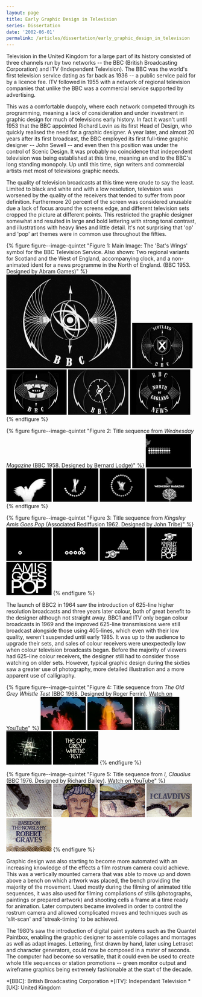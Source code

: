 ```yaml
---
layout: page
title: Early Graphic Design in Television
series: Dissertation
date: '2002-06-01'
permalink: /articles/dissertation/early_graphic_design_in_television
---
```

Television in the United Kingdom for a large part of its history consisted of three channels run by two networks -- the BBC (British Broadcasting Corporation) and ITV (Independent Television). The BBC was the world's first television service dating as far back as 1936 -- a public service paid for by a licence fee. ITV followed in 1955 with a network of regional television companies that unlike the BBC was a commercial service supported by advertising.

This was a comfortable duopoly, where each network competed through its programming, meaning a lack of consideration and under investment in graphic design for much of televisions early history. In fact it wasn't until 1953 that the BBC appointed Richard Levin as its first Head of Design, who quickly realised the need for a graphic designer. A year later, and almost 20 years after its first broadcast, the BBC employed its first full-time graphic designer -- John Sewell -- and even then this position was under the control of Scenic Design. It was probably no coincidence that independent television was being established at this time, meaning an end to the BBC's long standing monopoly. Up until this time, sign writers and commercial artists met most of televisions graphic needs.

The quality of television broadcasts at this time were crude to say the least. Limited to black and white and with a low resolution, television was worsened by the quality of the receivers that tended to suffer from poor definition. Furthermore 20 percent of the screen was considered unusable due a lack of focus around the screens edge, and different television sets cropped the picture at different points. This restricted the graphic designer somewhat and resulted in large and bold lettering with strong tonal contrast, and illustrations with heavy lines and little detail. It's not surprising that 'op' and 'pop' art themes were in common use throughout the fifties.

{% figure figure--image-quintet "Figure 1: Main Image: The 'Bat's Wings' symbol for the BBC Television Service. Also shown: Two regional variants for Scotland and the West of England, accompanying clock, and a non-animated ident for a news programme in the North of England. (BBC 1953. Designed by Abram Games)" %}
![BBC Television Service symbol or 'Bat's Wings'](/assets/images/essays/dissertation/figure-1a.png)
![BBC Television Service symbol in Scotland](/assets/images/essays/dissertation/figure-1b.png)
![BBC Television Service symbol in the West](/assets/images/essays/dissertation/figure-1c.png)
![BBC Television Service clock](/assets/images/essays/dissertation/figure-1d.png)
![BBC North of England News](/assets/images/essays/dissertation/figure-1e.png)
{% endfigure %}

{% figure figure--image-quintet "Figure 2: Title sequence from <cite>Wednesday Magazine</cite> (BBC 1958. Designed by Bernard Lodge)" %}
![Still from 'Wednesday Magazine' opening sequence](/assets/images/essays/dissertation/figure-2a.png)
![Still from 'Wednesday Magazine' opening sequence](/assets/images/essays/dissertation/figure-2b.png)
![Still from 'Wednesday Magazine' opening sequence](/assets/images/essays/dissertation/figure-2c.png)
![Still from 'Wednesday Magazine' opening sequence](/assets/images/essays/dissertation/figure-2d.png)
![Still from 'Wednesday Magazine' opening sequence](/assets/images/essays/dissertation/figure-2e.png)
{% endfigure %}

{% figure figure--image-quintet "Figure 3: Title sequence from <cite>Kingsley Amis Goes Pop</cite> (Associated Rediffusion 1962. Designed by John Tribe)" %}
![Still from 'Kingsley Amis Goes Pop' opening sequence](/assets/images/essays/dissertation/figure-3a.png)
![Still from 'Kingsley Amis Goes Pop' opening sequence](/assets/images/essays/dissertation/figure-3b.png)
![Still from 'Kingsley Amis Goes Pop' opening sequence](/assets/images/essays/dissertation/figure-3c.png)
![Still from 'Kingsley Amis Goes Pop' opening sequence](/assets/images/essays/dissertation/figure-3d.png)
![Still from 'Kingsley Amis Goes Pop' opening sequence](/assets/images/essays/dissertation/figure-3e.png)
{% endfigure %}

The launch of BBC2 in 1964 saw the introduction of 625-line higher resolution broadcasts and three years later colour, both of great benefit to the designer although not straight away. BBC1 and ITV only began colour broadcasts in 1969 and the improved 625-line transmissions were still broadcast alongside those using 405-lines, which even with their low quality, weren't suspended until early 1985. It was up to the audience to upgrade their sets, and sales of colour receivers were unexpectedly low when colour television broadcasts began. Before the majority of viewers had 625-line colour receivers, the designer still had to consider those watching on older sets. However, typical graphic design during the sixties saw a greater use of photography, more detailed illustration and a more apparent use of calligraphy.

{% figure figure--image-quintet "Figure 4: Title sequence from <cite>The Old Grey Whistle Test</cite> (BBC 1968. Designed by Roger Ferrin). [Watch on YouTube](https://www.youtube.com/watch?v=KNNAfzKwRn4)" %}
![Still from 'The Old Grey Whistle Test' opening sequence](/assets/images/essays/dissertation/figure-4a.png)
![Still from 'The Old Grey Whistle Test' opening sequence](/assets/images/essays/dissertation/figure-4b.png)
![Still from 'The Old Grey Whistle Test' opening sequence](/assets/images/essays/dissertation/figure-4c.png)
![Still from 'The Old Grey Whistle Test' opening sequence](/assets/images/essays/dissertation/figure-4d.png)
![Still from 'The Old Grey Whistle Test' opening sequence](/assets/images/essays/dissertation/figure-4e.png)
{% endfigure %}

{% figure figure--image-quintet "Figure 5: Title sequence from <cite>I, Claudius</cite> (BBC 1976. Designed by Richard Bailey). [Watch on YouTube](https://www.youtube.com/watch?v=pKwaCTfa1EE)" %}
![Still from 'I, Claudius' opening sequence](/assets/images/essays/dissertation/figure-5a.png)
![Still from 'I, Claudius' opening sequence](/assets/images/essays/dissertation/figure-5b.png)
![Still from 'I, Claudius' opening sequence](/assets/images/essays/dissertation/figure-5c.png)
![Still from 'I, Claudius' opening sequence](/assets/images/essays/dissertation/figure-5d.png)
![Still from 'I, Claudius' opening sequence](/assets/images/essays/dissertation/figure-5e.png)
{% endfigure %}

Graphic design was also starting to become more automated with an increasing knowledge of the effects a film rostrum camera could achieve. This was a vertically mounted camera that was able to move up and down above a bench on which artwork was placed, the bench providing the majority of the movement. Used mostly during the filming of animated title sequences, it was also used for filming compilations of stills (photographs, paintings or prepared artwork) and shooting cells a frame at a time ready for animation. Later computers became involved in order to control the rostrum camera and allowed complicated moves and techniques such as 'slit-scan' and 'streak-timing' to be achieved.

The 1980's saw the introduction of digital paint systems such as the Quantel Paintbox, enabling the graphic designer to assemble collages and montages as well as adapt images. Lettering, first drawn by hand, later using Letraset and character generators, could now be composed in a mater of seconds. The computer had become so versatile, that it could even be used to create whole title sequences or station promotions -- green monitor output and wireframe graphics being extremely fashionable at the start of the decade.

*[BBC]: British Broadcasting Corporation
*[ITV]: Independant Television
*[UK]: United Kingdom
